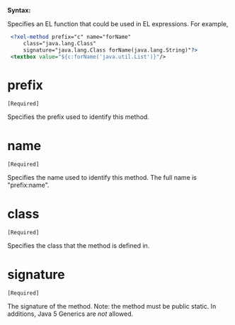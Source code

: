 

**Syntax:**

<?xel-method prefix="..." name="..." class="..." signature="..."?>

Specifies an EL function that could be used in EL expressions. For
example,

``` xml
 <?xel-method prefix="c" name="forName"
     class="java.lang.Class"
     signature="java.lang.Class forName(java.lang.String)"?>
 <textbox value="${c:forName('java.util.List')}"/>
```

# prefix

`[Required]`

Specifies the prefix used to identify this method.

# name

`[Required]`

Specifies the name used to identify this method. The full name is
"prefix:name".

# class

`[Required]`

Specifies the class that the method is defined in.

# signature

`[Required]`

The signature of the method. Note: the method must be public static. In
additions, Java 5 Generics are *not* allowed.


